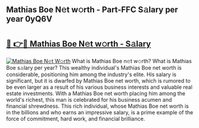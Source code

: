 ## Mathias Boe N𝚎t w𝚘rth - Part-FFC S𝚊lary per year 0yQ6V

# <h2><a href="http://gc41bsv.nevu.top/?p=Mathias+Boe">🔗 👉🔴 Mathias Boe N𝚎t w𝚘rth - S𝚊lary</a></h2>

[![Mathias Boe N𝚎t W𝚘rth](https://i.imgur.com/Oavwk0R.jpeg)](http://gc41bsv.nevu.top/?p=Mathias+Boe)
What is Mathias Boe n𝚎t w𝚘rth? What is Mathias Boe s𝚊lary per year?
This wealthy individual's Mathias Boe net worth is considerable, positioning him among the industry's elite. His salary is significant, but it is dwarfed by Mathias Boe net worth, which is rumored to be even larger as a result of his various business interests and valuable real estate investments. With a Mathias Boe net worth placing him among the world's richest, this man is celebrated for his business acumen and financial shrewdness. This rich individual, whose Mathias Boe net worth is in the billions and who earns an impressive salary, is a prime example of the force of commitment, hard work, and financial brilliance.
